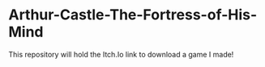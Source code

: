 # Arthur-Castle-The-Fortress-of-His-Mind
This repository will hold the Itch.Io link to download a game I made! 
